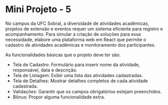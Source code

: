 # Mini Projeto - 5

No campus da UFC Sobral, a diversidade de atividades acadêmicas, projetos de extensão e eventos requer um sistema eficiente para registro e acompanhamento. Para simular a criação de soluções para essa necessidade, elabore uma plataforma web em React que permite o cadastro de atividades acadêmicas e monitoramento dos participantes.

As funcionalidades básicas que o projeto deve ter são:

- Tela de Cadastro: Formulário para inserir nome da atividade, responsável, data e descrição.
- Tela de Listagem: Exibir uma lista das atividades cadastradas.
- Tela de Detalhes: Mostrar detalhes completos de cada atividade cadastrada.
- Validações: Garantir que os campos obrigatórios estejam preenchidos.
- Bônus: Propor alguma funcionalidade extra.
